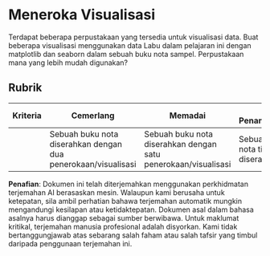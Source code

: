 # Meneroka Visualisasi

Terdapat beberapa perpustakaan yang tersedia untuk visualisasi data. Buat beberapa visualisasi menggunakan data Labu dalam pelajaran ini dengan matplotlib dan seaborn dalam sebuah buku nota sampel. Perpustakaan mana yang lebih mudah digunakan?
## Rubrik

| Kriteria | Cemerlang | Memadai | Perlu Penambahbaikan |
| -------- | --------- | -------- | ----------------- |
|          | Sebuah buku nota diserahkan dengan dua penerokaan/visualisasi         |   Sebuah buku nota diserahkan dengan satu penerokaan/visualisasi       |  Sebuah buku nota tidak diserahkan                 |

**Penafian**:
Dokumen ini telah diterjemahkan menggunakan perkhidmatan terjemahan AI berasaskan mesin. Walaupun kami berusaha untuk ketepatan, sila ambil perhatian bahawa terjemahan automatik mungkin mengandungi kesilapan atau ketidaktepatan. Dokumen asal dalam bahasa asalnya harus dianggap sebagai sumber berwibawa. Untuk maklumat kritikal, terjemahan manusia profesional adalah disyorkan. Kami tidak bertanggungjawab atas sebarang salah faham atau salah tafsir yang timbul daripada penggunaan terjemahan ini.